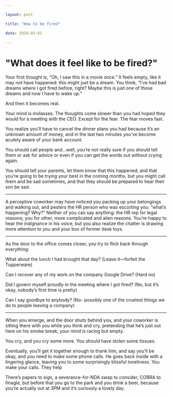 ```yaml
---

layout: post

title: "How to be fired"

date: 2020-03-01

---
```




# "What does it feel like to be fired?"



Your first thought is, “Oh, I saw this in a movie once.” It feels empty, like it may not have happened: this might just be a dream. You think, “I’ve had bad dreams where I got fired before, right? Maybe this is just one of those dreams and now I have to wake up.”



And then it becomes real. 





Your mind is molasses. The thoughts come slower than you had hoped they would for a meeting with the CEO. Except for the fear. The fear moves fast. 



You realize you’ll have to cancel the dinner plans you had because it’s an unknown amount of money, and in the last two minutes you’ve become acutely aware of your bank account. 



You should call people and…well, you’re not really sure if you should tell them or ask for advice or even if you can get the words out without crying again. 



You should tell your parents, let them know that this happened, and that you’re going to be trying your best in the coming months, but you might call them and be sad sometimes, and that they should be prepared to hear their son be sad.  



---





A perceptive coworker may have noticed you packing up your belongings and walking out, and pesters the HR person who was escorting you: “what’s happening? Why?” Neither of you can say anything: the HR rep for legal reasons; you for other, more complicated and alien reasons. You’re happy to hear the indignance in his voice, but you also realize the chatter is drawing more attention to you and your box of former desk toys.



---



As the door to the office comes closer, you try to flick back through everything: 



What about the lunch I had brought that day? (Leave it—forfeit the Tupperware) 



Can I recover any of my work on the company Google Drive? (Hard no) 



Did I govern myself proudly in the meeting where I got fired? (No, but it’s okay, nobody’s first time is pretty) 



Can I say goodbye to anybody? (No- possibly one of the cruelest things we do to people leaving a company)



---



When you emerge, and the door shuts behind you, and your coworker is sitting there with you while you think and cry, pretending that he’s just out here on his smoke break, your mind is racing but empty. 



You cry, and you cry some more. You should have stolen some tissues. 



Eventually, you’ll get it together enough to thank him, and say you’ll be okay, and you need to make some phone calls. He goes back inside with a lingering glance, leaving you to some surprisingly blissful loneliness. You make your calls. They help



There’s papers to sign, a severance-for-NDA swap to consider, COBRA to finagle, but before that you go to the park and you drink a beer, because you’re actually out at 3PM and it’s curiously a lovely day. 





